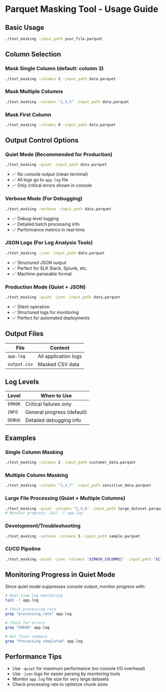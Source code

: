 # Parquet Masking Tool - Usage Guide

## Basic Usage
```bash
./test_masking -input_path your_file.parquet
```

## Column Selection

### Mask Single Column (default: column 3)
```bash
./test_masking -columns 3 -input_path data.parquet
```

### Mask Multiple Columns
```bash
./test_masking -columns "1,3,5" -input_path data.parquet
```

### Mask First Column
```bash
./test_masking -columns 0 -input_path data.parquet
```

## Output Control Options

### Quiet Mode (Recommended for Production)
```bash
./test_masking -quiet -input_path data.parquet
```
- ✅ No console output (clean terminal)  
- ✅ All logs go to `app.log` file
- ✅ Only critical errors shown in console

### Verbose Mode (For Debugging)
```bash
./test_masking -verbose -input_path data.parquet
```
- ✅ Debug-level logging
- ✅ Detailed batch processing info
- ✅ Performance metrics in real-time

### JSON Logs (For Log Analysis Tools)
```bash
./test_masking -json -input_path data.parquet
```
- ✅ Structured JSON output
- ✅ Perfect for ELK Stack, Splunk, etc.
- ✅ Machine-parseable format

### Production Mode (Quiet + JSON)
```bash
./test_masking -quiet -json -input_path data.parquet
```
- ✅ Silent operation
- ✅ Structured logs for monitoring
- ✅ Perfect for automated deployments

## Output Files

| File | Content |
|------|---------|
| `app.log` | All application logs |
| `output.csv` | Masked CSV data |

## Log Levels

| Level | When to Use |
|-------|-------------|
| `ERROR` | Critical failures only |
| `INFO` | General progress (default) |
| `DEBUG` | Detailed debugging info |

## Examples

### Single Column Masking
```bash
./test_masking -columns 2 -input_path customer_data.parquet
```

### Multiple Column Masking  
```bash
./test_masking -columns "1,3,7" -input_path sensitive_data.parquet
```

### Large File Processing (Quiet + Multiple Columns)
```bash
./test_masking -quiet -columns "2,4,6" -input_path large_dataset.parquet
# Monitor progress: tail -f app.log
```

### Development/Troubleshooting  
```bash
./test_masking -verbose -columns 5 -input_path sample.parquet
```

### CI/CD Pipeline
```bash
./test_masking -quiet -json -columns "${MASK_COLUMNS}" -input_path "${INPUT_FILE}"
```

## Monitoring Progress in Quiet Mode

Since quiet mode suppresses console output, monitor progress with:

```bash
# Real-time log monitoring
tail -f app.log

# Check processing rate
grep "processing_rate" app.log

# Check for errors
grep "ERROR" app.log

# Get final summary
grep "Processing completed" app.log
```

## Performance Tips

- Use `-quiet` for maximum performance (no console I/O overhead)
- Use `-json` logs for easier parsing by monitoring tools
- Monitor `app.log` file size for very large datasets
- Check processing rate to optimize chunk sizes
